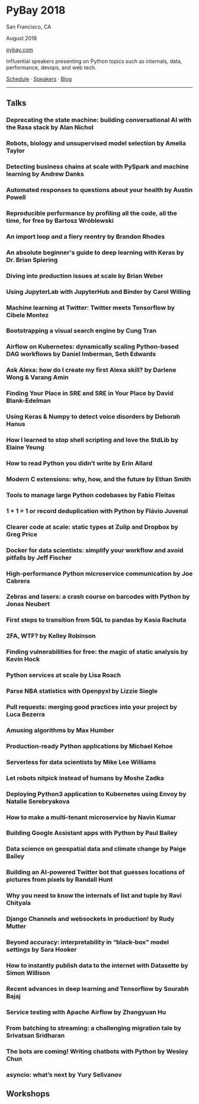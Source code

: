 # PyBay 2018

San Francisco, CA

August 2018

[pybay.com](https://pybay.com/)

Influential speakers presenting on Python topics such as internals, data, performance, devops, and web tech.

[Schedule](https://pybay.com/schedule/) &middot;
[Speakers](https://pybay.com/our-speakers/) &middot;
[Blog](https://medium.com/pybay)

---

## Talks

### Deprecating the state machine: building conversational AI with the Rasa stack by Alan Nichol
### Robots, biology and unsupervised model selection by Amelia Taylor
### Detecting business chains at scale with PySpark and machine learning by Andrew Danks
### Automated responses to questions about your health by Austin Powell
### Reproducible performance by profiling all the code, all the time, for free by Bartosz Wróblewski
### An import loop and a fiery reentry by Brandon Rhodes
### An absolute beginner's guide to deep learning with Keras by Dr. Brian Spiering
### Diving into production issues at scale by Brian Weber
### Using JupyterLab with JupyterHub and Binder by Carol Willing
### Machine learning at Twitter: Twitter meets Tensorflow by Cibele Montez
### Bootstrapping a visual search engine by Cung Tran
### Airflow on Kubernetes: dynamically scaling Python-based DAG workflows by Daniel Imberman, Seth Edwards
### Ask Alexa: how do I create my first Alexa skill? by Darlene Wong & Varang Amin
### Finding Your Place in SRE and SRE in Your Place by David Blank-Edelman
### Using Keras & Numpy to detect voice disorders by Deborah Hanus
### How I learned to stop shell scripting and love the StdLib by Elaine Yeung
### How to read Python you didn’t write by Erin Allard
### Modern C extensions: why, how, and the future by Ethan Smith
### Tools to manage large Python codebases by Fabio Fleitas
### 1 + 1 = 1 or record deduplication with Python by Flávio Juvenal
### Clearer code at scale: static types at Zulip and Dropbox by Greg Price
### Docker for data scientists: simplify your workflow and avoid pitfalls by Jeff Fischer
### High-performance Python microservice communication by Joe Cabrera
### Zebras and lasers: a crash course on barcodes with Python by Jonas Neubert
### First steps to transition from SQL to pandas by Kasia Rachuta
### 2FA, WTF? by Kelley Robinson
### Finding vulnerabilities for free: the magic of static analysis by Kevin Hock
### Python services at scale by Lisa Roach
### Parse NBA statistics with Openpyxl by Lizzie Siegle
### Pull requests: merging good practices into your project by Luca Bezerra
### Amusing algorithms by Max Humber
### Production-ready Python applications by Michael Kehoe
### Serverless for data scientists by Mike Lee Williams
### Let robots nitpick instead of humans by Moshe Zadka
### Deploying Python3 application to Kubernetes using Envoy by Natalie Serebryakova
### How to make a multi-tenant microservice by Navin Kumar
### Building Google Assistant apps with Python by Paul Bailey
### Data science on geospatial data and climate change by Paige Bailey
### Building an AI-powered Twitter bot that guesses locations of pictures from pixels by Randall Hunt
### Why you need to know the internals of list and tuple by Ravi Chityala
### Django Channels and websockets in production! by Rudy Mutter
### Beyond accuracy: interpretability in “black-box” model settings by Sara Hooker
### How to instantly publish data to the internet with Datasette by Simon Willison
### Recent advances in deep learning and Tensorflow by Sourabh Bajaj
### Service testing with Apache Airflow by Zhangyuan Hu
### From batching to streaming: a challenging migration tale by Srivatsan Sridharan
### The bots are coming! Writing chatbots with Python by Wesley Chun
### asyncio: what’s next by Yury Selivanov

## Workshops

[pybay-blog]: https://medium.com/pybay
[speakers]: https://medium.com/pybay/announcing-pybay2018s-speakers-1bef92b9a328
